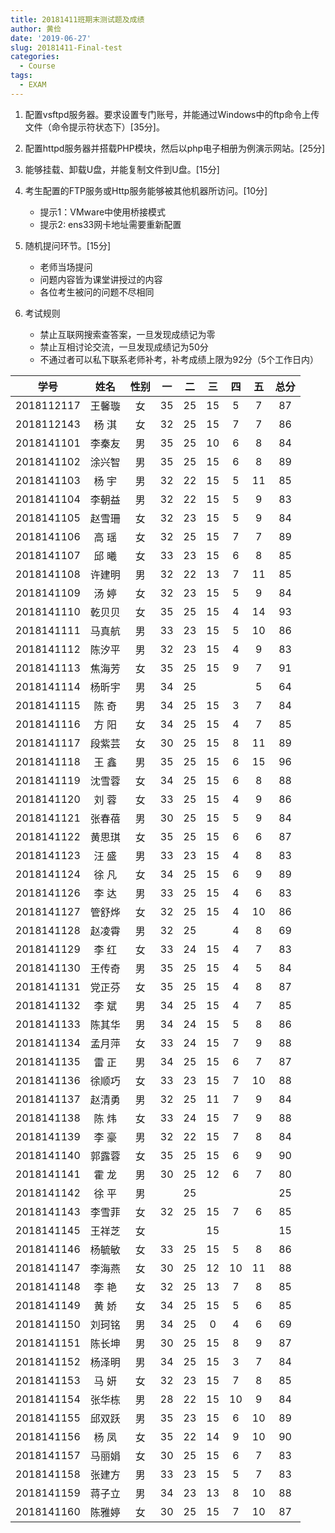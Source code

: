 ```yaml
---
title: 20181411班期末测试题及成绩
author: 黄俭
date: '2019-06-27'
slug: 20181411-Final-test
categories:
  - Course
tags:
  - EXAM
---
```


1. 配置vsftpd服务器。要求设置专门账号，并能通过Windows中的ftp命令上传文件（命令提示符状态下）[35分]。

1. 配置httpd服务器并搭载PHP模块，然后以php电子相册为例演示网站。[25分]

1. 能够挂载、卸载U盘，并能复制文件到U盘。[15分]

1. 考生配置的FTP服务或Http服务能够被其他机器所访问。[10分]
    - 提示1：VMware中使用桥接模式
    - 提示2: ens33网卡地址需要重新配置

1. 随机提问环节。[15分]
    - 老师当场提问
    - 问题内容皆为课堂讲授过的内容
    - 各位考生被问的问题不尽相同

1. 考试规则
    - 禁止互联网搜索查答案，一旦发现成绩记为零
    - 禁止互相讨论交流，一旦发现成绩记为50分
    - 不通过者可以私下联系老师补考，补考成绩上限为92分（5个工作日内）

|学号         |      姓名| 性别    |   一  | 二   |  三 | 四 | 五 |总分|
|:-----------:|:--------:|:-------:|:-----:|:----:|:---:|:--:|:--:|:--:|
|   2018112117|    王馨璇| 女      |   35  |  25  |  15 |  5 | 7  |  87|
|   2018112143|    杨 淇 | 女      |   32  | 25   |  15 |  7 | 7  |  86|
|   2018141101|    李秦友| 男      |  35   |  25  |  10 | 6  |  8 |  84|
|   2018141102|    涂兴智| 男      |    35 |   25 | 15  |  6 |  8 | 89 |
|   2018141103|    杨  宇| 男      |   32  |  22  | 15  |  5 | 11 |  85|
|   2018141104|    李朝益| 男      |   32  |  22  | 15  | 5  |  9 | 83 |
|   2018141105|    赵雪珊| 女      |    32 |  23  | 15  |  5 |  9 |  84|
|   2018141106|    高  瑶| 女      |   32  | 25   | 15  |  7 | 7  | 89 |
|   2018141107|    邱  曦| 女      |   33  |  23  | 15  |  6 | 8  |  85|
|   2018141108|    许建明| 男      |  32   |  22  | 13  | 7  |  11|  85|
|   2018141109|    汤  婷| 女      |   32  |   23 |  15 |  5 | 9  |  84|
|   2018141110|    乾贝贝| 女      |    35 |   25 |  15 |  4 |  14| 93 |
|   2018141111|    马真航| 男      |    33 |  23  |  15 | 5  |  10| 86 |
|   2018141112|    陈汐平| 男      |    32 |  23  | 15  |  4 |  9 | 83 |
|   2018141113|    焦海芳| 女      |   35  |   25 |  15 |  9 | 7  | 91 |
|   2018141114|    杨昕宇| 男      |   34  |  25  |     |    |  5 | 64 |
|   2018141115|    陈  奇| 男      |    34 |  25  |  15 |  3 |  7 |  84|
|   2018141116|    方  阳| 女      |   34  |  25  |  15 |  4 |  7 |  85|
|   2018141117|    段紫芸| 女      |   30  |  25  |  15 | 8  |  11| 89 |
|   2018141118|    王  鑫| 男      |   35  |  25  |  15 |  6 | 15 |  96|
|   2018141119|    沈雪蓉| 女      |    34 |  25  | 15  |  6 | 8  |  88|
|   2018141120|    刘  蓉| 女      |   33  | 25   |  15 |  4 | 9  |  86|
|   2018141121|    张春蓓| 男      |   30  |  25  | 15  | 5  |  9 |  84|
|   2018141122|    黄思琪| 女      |   35  |   25 |  15 |  6 |  6 |87  |
|   2018141123|    汪  盛| 男      |   33  |   23 |  15 |  4 |  8 |  83|
|   2018141124|    徐  凡| 女      |   34  |  25  |  15 |  6 |  9 |  89|
|   2018141126|    李  达| 男      |   33  |  25  |  15 |  4 | 6  |  83|
|   2018141127|    管舒烨| 女      |   32  |  25  |  15 |  4 | 10 | 86 |
|   2018141128|    赵凌霄| 男      |   32  |  25  |     |  4 |  8 | 69 |
|   2018141129|    李  红| 女      |   33  |  24  |  15 |  4 |  7 |  83|
|   2018141130|    王传奇| 男      |   35  |  25  | 15  |  4 |  5 |84  |
|   2018141131|    党正芬| 女      |   35  |  25  | 15  |  4 |  8 |87  |
|   2018141132|    李  斌| 男      |   34  |  25  |  15 |  4 |  7 |  85|
|   2018141133|    陈其华| 男      |   34  |  24  | 15  |  5 |  8 | 86 |
|   2018141134|    孟月萍| 女      |   33  |  24  |  15 |  7 |  9 | 88 |
|   2018141135|    雷  正| 男      |   34  |  25  |  15 |  6 |  7 |  87|
|   2018141136|    徐顺巧| 女      |   33  |  23  |  15 |  7 |  10| 88 |
|   2018141137|    赵清勇| 男      |   32  |  25  |  11 |  7 |  9 | 84 |
|   2018141138|    陈  炜| 女      |   33  |  24  |  15 |  7 |  9 |  88|
|   2018141139|    李  豪| 男      |   32  | 22   |  15 |  7 | 8  |  84|
|   2018141140|    郭露蓉| 女      |   35  |  25  | 15  |  6 |  9 | 90 |
|   2018141141|    霍  龙| 男      |   30  |   25 |  12 |  6 |  7 | 80 |
|   2018141142|    徐  平| 男      |       |   25 |     |    |    |  25|
|   2018141143|    李雪菲| 女      |    32 |  25  |   15|  7 | 6  |  85|
|   2018141145|    王祥芝| 女      |       |      |   15|    |    | 15 |
|   2018141146|    杨毓敏| 女      |   33  |   25 |  15 | 5  |  8 | 86 |
|   2018141147|    李海燕| 女      |   30  |  25  | 12  | 10 | 11 | 88 |
|   2018141148|    李  艳| 女      |    32 |   25 |  13 |  7 | 8  | 85 |
|   2018141149|    黄  娇| 女      |   34  |   25 |  15 |  5 |  6 |  85|
|   2018141150|    刘珂铭| 男      |   34  |  25  | 0   |  4 |  6 | 69 |
|   2018141151|    陈长坤| 男      |    30 |  25  | 15  |  8 | 9  |  87|
|   2018141152|    杨泽明| 男      |    34 |  25  | 15  | 3  |  7 | 84 |
|   2018141153|    马  妍| 女      |    32 |  23  |  15 |  7 |  8 |  85|
|   2018141154|    张华栋| 男      |   28  |  22  |  15 |10  |  9 | 84 |
|   2018141155|    邱双跃| 男      |   35  |   23 |  15 | 6  |  10| 89 |
|   2018141156|    杨  凤| 女      |   35  |   22 |  14 |9   | 10 |  90|
|   2018141157|    马丽娟| 女      |   30  |   25 |   15| 6  |  7 | 83 |
|   2018141158|    张建方| 男      |    33 |   23 |   15| 5  |  7 | 83 |
|   2018141159|    蒋子立| 男      |    34 |  23  |   13| 8  |10  | 88 |
|   2018141160|    陈雅婷| 女      |   30  |   25 |  15 | 7  |10  | 87 |